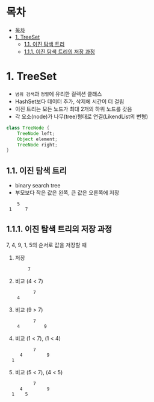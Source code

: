 
# 목차
- [목차](#목차)
- [1. TreeSet](#1-treeset)
  - [1.1. 이진 탐색 트리](#11-이진-탐색-트리)
  - [1.1.1. 이진 탐색 트리의 저장 과정](#111-이진-탐색-트리의-저장-과정)

# 1. TreeSet
- `범위 검색`과 `정렬`에 유리한 컬렉션 클래스
- HashSet보다 데이터 추가, 삭제에 시간이 더 걸림
- 이진 트리는 모든 노드가 최대 2개의 하위 노드를 갖음
- 각 요소(node)가 나무(tree)형태로 연결(LikendList의 변형)

```java
class TreeNode {
    TreeNode left;
    Object element;
    TreeNode right;
}
```

## 1.1. 이진 탐색 트리
- binary search tree
- 부모보다 작은 값은 왼쪽, 큰 값은 오른쪽에 저장
```
    5
 1     7
```


## 1.1.1. 이진 탐색 트리의 저장 과정
7, 4, 9, 1, 5의 순서로 값을 저장할 때

1. 저장
```
        7
```


2. 비교 (4 < 7)
```
          7
    4   
```


3. 비교 (9 > 7)
```
          7
    4         9
```


4. 비교 (1 < 7), (1 < 4)
```
          7
     4         9
  1
```

5. 비교 (5 < 7), (4 < 5)
```
          7
     4         9
  1    5
```
